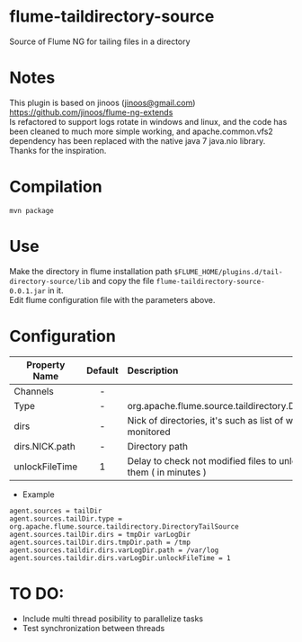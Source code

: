 flume-taildirectory-source
===========================
Source of Flume NG for tailing files in a directory

Notes
=====
This plugin is based on jinoos (jinoos@gmail.com) https://github.com/jinoos/flume-ng-extends  
Is refactored to support logs rotate in windows and linux, and the code has been cleaned to much more simple working, and apache.common.vfs2 dependency has been replaced with the native java 7 java.nio library.  
Thanks for the inspiration.

Compilation
===========
```
mvn package
```

Use
===
Make the directory in flume installation path ```$FLUME_HOME/plugins.d/tail-directory-source/lib``` and copy the file   ```flume-taildirectory-source-0.0.1.jar``` in it.  
Edit flume configuration file with the parameters above.

Configuration
=============
| Property Name | Default | Description |
| ------------- | :-----: | :---------- |
| Channels | - |  |
| Type | - | org.apache.flume.source.taildirectory.DirectoryTailSource |
| dirs | - | Nick of directories, it's such as list of what directories are monitored |
| dirs.NICK.path | - | Directory path |
| unlockFileTime | 1 | Delay to check not modified files to unlock the access to them ( in minutes )

* Example
```
agent.sources = tailDir
agent.sources.tailDir.type = org.apache.flume.source.taildirectory.DirectoryTailSource
agent.sources.tailDir.dirs = tmpDir varLogDir
agent.sources.tailDir.dirs.tmpDir.path = /tmp
agent.sources.taildir.dirs.varLogDir.path = /var/log
agent.sources.taildir.dirs.varLogDir.unlockFileTime = 1
```

TO DO:
======

* Include multi thread posibility to parallelize tasks
* Test synchronization between threads
